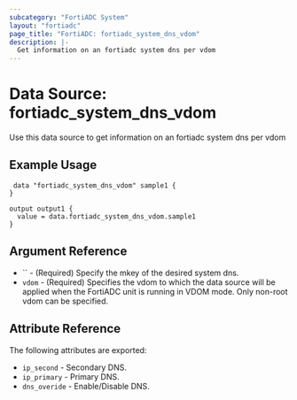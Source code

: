 ```yaml
---
subcategory: "FortiADC System"
layout: "fortiadc"
page_title: "FortiADC: fortiadc_system_dns_vdom"
description: |-
  Get information on an fortiadc system dns per vdom
---
```


# Data Source: fortiadc_system_dns_vdom
Use this data source to get information on an fortiadc system dns per vdom

## Example Usage

```hcl
 data "fortiadc_system_dns_vdom" sample1 {
}

output output1 {
  value = data.fortiadc_system_dns_vdom.sample1
}
```

## Argument Reference
* `` - (Required) Specify the mkey of the desired system dns.
* `vdom` - (Required) Specifies the vdom to which the data source will be applied when the FortiADC unit is running in VDOM mode. Only non-root vdom can be specified.


## Attribute Reference

The following attributes are exported:

* `ip_second` - Secondary DNS. 
* `ip_primary` - Primary DNS. 
* `dns_overide` - Enable/Disable DNS.
